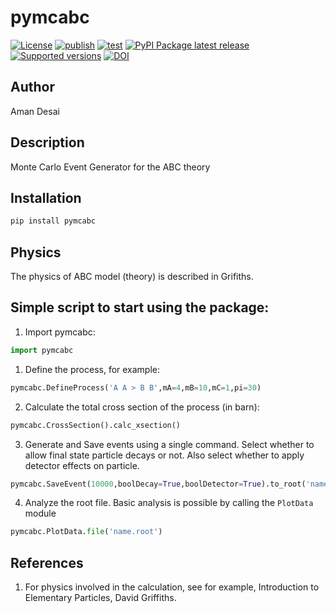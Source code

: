 # pymcabc

[![License](https://img.shields.io/github/license/amanmdesai/pymcabc)](https://github.com/amanmdesai/pymcabc/blob/master/LICENSE.txt)
[![publish](https://github.com/amanmdesai/pymcabc/actions/workflows/publish.yml/badge.svg)](https://github.com/amanmdesai/pymcabc/actions/workflows/publish.yml)
[![test](https://github.com/amanmdesai/pymcabc/actions/workflows/test.yaml/badge.svg)](https://github.com/amanmdesai/pymcabc/actions/workflows/test.yaml)
[![PyPI Package latest release](https://img.shields.io/pypi/v/pymcabc.svg)](https://pypi.python.org/pypi/pymcabc)
[![Supported versions](https://img.shields.io/pypi/pyversions/pymcabc.svg)](https://pypi.python.org/pypi/pymcabc)
[![DOI](https://zenodo.org/badge/587987289.svg)](https://zenodo.org/badge/latestdoi/587987289)


## Author

Aman Desai


##  Description

Monte Carlo Event Generator for the ABC theory

## Installation
```bash
pip install pymcabc
```

## Physics
The physics of ABC model (theory) is described in Grifiths.

## Simple script to start using the package:
1. Import pymcabc:
```python
import pymcabc
```

1. Define the process, for example:
```python
pymcabc.DefineProcess('A A > B B',mA=4,mB=10,mC=1,pi=30)
```

2. Calculate the total cross section of the process (in barn):
```python
pymcabc.CrossSection().calc_xsection()
```

3. Generate and Save events using a single command. Select whether to allow final state particle decays or not. Also select whether to apply detector effects on particle.

```python
pymcabc.SaveEvent(10000,boolDecay=True,boolDetector=True).to_root('name.root')
```

4. Analyze the root file. Basic analysis is possible by calling the `PlotData` module
```python
pymcabc.PlotData.file('name.root')
```

## References
1. For physics involved in the calculation, see for example, Introduction to Elementary Particles, David Griffiths.
